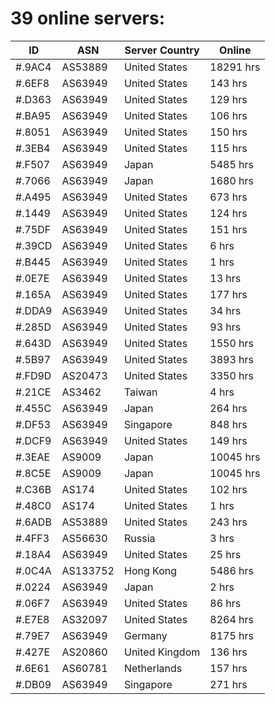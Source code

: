 # 39 online servers:

| ID | ASN | Server Country | Online |
| ------ | ------ | ------ | ------ |
| #.9AC4 | AS53889 | United States | 18291 hrs |
| #.6EF8 | AS63949 | United States | 143 hrs |
| #.D363 | AS63949 | United States | 129 hrs |
| #.BA95 | AS63949 | United States | 106 hrs |
| #.8051 | AS63949 | United States | 150 hrs |
| #.3EB4 | AS63949 | United States | 115 hrs |
| #.F507 | AS63949 | Japan | 5485 hrs |
| #.7066 | AS63949 | Japan | 1680 hrs |
| #.A495 | AS63949 | United States | 673 hrs |
| #.1449 | AS63949 | United States | 124 hrs |
| #.75DF | AS63949 | United States | 151 hrs |
| #.39CD | AS63949 | United States | 6 hrs |
| #.B445 | AS63949 | United States | 1 hrs |
| #.0E7E | AS63949 | United States | 13 hrs |
| #.165A | AS63949 | United States | 177 hrs |
| #.DDA9 | AS63949 | United States | 34 hrs |
| #.285D | AS63949 | United States | 93 hrs |
| #.643D | AS63949 | United States | 1550 hrs |
| #.5B97 | AS63949 | United States | 3893 hrs |
| #.FD9D | AS20473 | United States | 3350 hrs |
| #.21CE | AS3462 | Taiwan | 4 hrs |
| #.455C | AS63949 | Japan | 264 hrs |
| #.DF53 | AS63949 | Singapore | 848 hrs |
| #.DCF9 | AS63949 | United States | 149 hrs |
| #.3EAE | AS9009 | Japan | 10045 hrs |
| #.8C5E | AS9009 | Japan | 10045 hrs |
| #.C36B | AS174 | United States | 102 hrs |
| #.48C0 | AS174 | United States | 1 hrs |
| #.6ADB | AS53889 | United States | 243 hrs |
| #.4FF3 | AS56630 | Russia | 3 hrs |
| #.18A4 | AS63949 | United States | 25 hrs |
| #.0C4A | AS133752 | Hong Kong | 5486 hrs |
| #.0224 | AS63949 | Japan | 2 hrs |
| #.06F7 | AS63949 | United States | 86 hrs |
| #.E7E8 | AS32097 | United States | 8264 hrs |
| #.79E7 | AS63949 | Germany | 8175 hrs |
| #.427E | AS20860 | United Kingdom | 136 hrs |
| #.6E61 | AS60781 | Netherlands | 157 hrs |
| #.DB09 | AS63949 | Singapore | 271 hrs |

